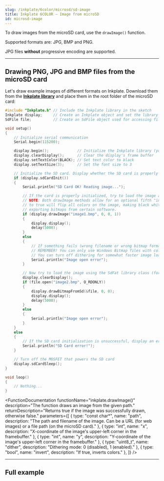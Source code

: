 ```yaml
---
slug: /inkplate/6color/microsd/sd-image
title: Inkplate 6COLOR – Image from microSD
id: microsd-image
---
```


To draw images from the microSD card, use the `drawImage()` function.

<InfoBox>Supported formats are: JPG, BMP and PNG.</InfoBox>

<WarningBox>JPG files **without** progressive encoding are supported.</WarningBox>

---

## Drawing PNG, JPG and BMP files from the microSD card

Let's draw example images of different formats on Inkplate. Download them from the [**Inkplate library**](https://github.com/SolderedElectronics/Inkplate-Arduino-library/tree/master/examples/Inkplate6COLOR/Advanced/SD/Inkplate6COLOR_SD_Pictures) and place them in the root folder of the microSD card:

```cpp
#include "Inkplate.h" // Include the Inkplate library in the sketch
Inkplate display;     // Create an Inkplate object and set the library to 3-bit mode
SdFile file;          // Create an SdFile object used for accessing files on the SD card

void setup()
{
    // Initialize serial communication
    Serial.begin(115200);

    display.begin();             // Initialize the Inkplate library (you should call this function only once)
    display.clearDisplay();      // Clear the display's frame buffer
    display.setTextColor(BLACK); // Set text color to black
    display.setTextSize(3);      // Set the font size to 3

    // Initialize the SD card. Display whether the SD card is properly initialized or not.
    if (display.sdCardInit())
    {
        Serial.println("SD Card OK! Reading image...");

        // If the card is properly initialized, try to load the image and display it on the e-paper at position X=0, Y=0
        // NOTE: Both drawImage methods allow for an optional fifth "invert" parameter. Setting this parameter
        // to true will flip all colors on the image, making black white and white black. This may be necessary when
        // exporting bitmaps from certain software.
        if (display.drawImage("image1.bmp", 0, 0, 1))
        {
            display.display();
            delay(5000);
        }
        else
        {
            // If something fails (wrong filename or wrong bitmap format), write an error message on the Serial Monitor.
            // REMEMBER! You can only use Windows Bitmap files with color depths of 1, 4, 8 or 24 bits with no compression!
            // You can turn off dithering for somewhat faster image load by changing the last 1 to 0, or removing the '1' argument completely.
            Serial.println("Image open error");
        }

        // Now try to load the image using the SdFat library class (for more advanced users) and display the image on the e-paper.
        display.clearDisplay();
        if (file.open("image2.bmp", O_RDONLY))
        {
            display.drawBitmapFromSd(&file, 0, 0);
            display.display();
            delay(5000);
        }
        else
        {
            Serial.println("Image open error");
        }
    }
    else
    {
        // If the SD card initialization is unsuccessful, display an error on the screen
        Serial.println("SD Card error!");
    }

    // Turn off the MOSFET that powers the SD card
    display.sdCardSleep();
}

void loop()
{
    // Nothing...
}
```

<CenteredImage src="/img/6color/image1.png" alt="Expected output on Inkplate display" caption="Example image 1" width="1000px" />

<CenteredImage src="/img/6color/image2.png" alt="Expected output on Inkplate display" caption="Example image 2" width="1000px" />

<FunctionDocumentation
    functionName="inkplate.drawImage()"
    description="The function draws an image from the given path."
    returnDescription="Returns true if the image was successfully drawn, otherwise false."
    parameters={[
    { type: "const char*", name: "path", description: "The path and filename of the image. Can be a URL (for web images) or a file path (on the microSD card)." },
    { type: "int", name: "x", description: "X-coordinate of the image's upper-left corner in the framebuffer." },
    { type: "int", name: "y", description: "Y-coordinate of the image's upper-left corner in the framebuffer." },
    { type: "uint8_t", name: "dither", description: "Dithering mode: 0 (disabled), 1 (enabled)." },
    { type: "bool", name: "invert", description: "If true, inverts colors." },
    ]}
/>

---

## Full example

<QuickLink 
  title="Inkplate10_SD_Pictures.ino" 
  description="This example shows you how to read .bmp and .jpeg files (pictures) from the SD card and display them on the e-paper display."
  url="https://github.com/SolderedElectronics/Inkplate-Arduino-library/blob/7694c2963e95560dfc71d0b26bd8bf1960e08b6e/examples/Inkplate10/Advanced/SD/Inkplate10_SD_Pictures/Inkplate10_SD_Pictures.ino" 
/>